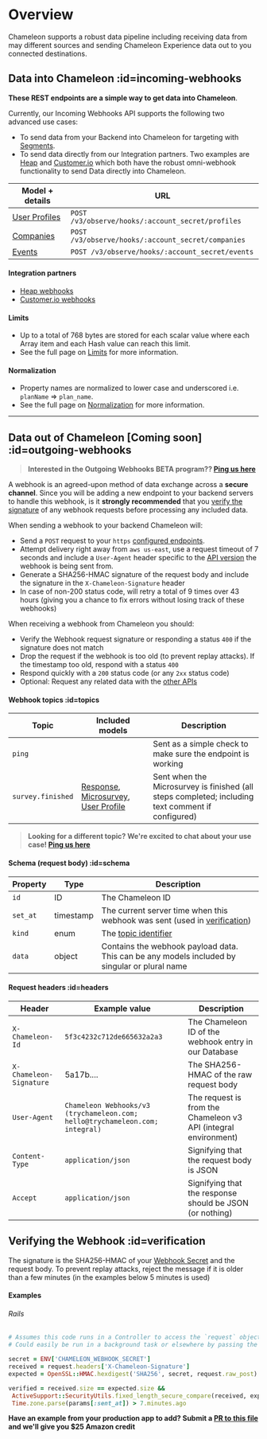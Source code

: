 # Overview

Chameleon supports a robust data pipeline including receiving data from may different sources and sending Chameleon Experience data out to you connected destinations.

## Data into Chameleon :id=incoming-webhooks

**These REST endpoints are a simple way to get data into Chameleon**.

Currently, our Incoming Webhooks API supports the following two advanced use cases:

 - To send data from your Backend into Chameleon for targeting with [Segments](apis/segments.md).
 - To send data directly from our Integration partners. Two examples are [Heap](https://heap.io?utm_source=Chameleon) and [Customer.io](https://customer.io?utm_source=Chameleon) which both have the robust omni-webhook functionality to send Data directly into Chameleon.


| Model + details                                              | URL                         |
| ------------------------------------------------------------ | --------------------------- |
| [User Profiles](webhooks/profiles.md) | `POST /v3/observe/hooks/:account_secret/profiles`  |
| [Companies](webhooks/companies.md)    | `POST /v3/observe/hooks/:account_secret/companies` |
| [Events](webhooks/events.md)          | `POST /v3/observe/hooks/:account_secret/events`    |


#### Integration partners
 - [Heap webhooks](https://help.trychameleon.com/en/articles/1349836-heap-integration-user-guide)
 - [Customer.io webhooks](https://help.trychameleon.com/en/articles/1349829-customer-io-integration-user-guide)


#### Limits

- Up to a total of 768 bytes are stored for each scalar value where each Array item and each Hash value can reach this limit.
- See the full page on [Limits](concepts/normalization.md?id=limits) for more information.


#### Normalization

- Property names are normalized to lower case and underscored i.e. `planName` => `plan_name`.
- See the full page on [Normalization](concepts/normalization.md?id=properties) for more information.

------------

## Data out of Chameleon [Coming soon] :id=outgoing-webhooks

> **Interested in the Outgoing Webhooks BETA program?? [Ping us here](https://app.trychameleon.com/help/report)**

A webhook is an agreed-upon method of data exchange across a **secure channel**. Since you will be adding a new endpoint to your backend servers to handle this webhook, is it **strongly recommended** that you [verify the signature](?id=verification) of any webhook requests before processing any included data.

When sending a webhook to your backend Chameleon will:
 - Send a `POST` request to your `https` [configured endpoints](https://app.trychameleon.com/settings/webhooks).
 - Attempt delivery right away from `aws us-east`, use a request timeout of 7 seconds and include a `User-Agent` header specific to the [API version](concepts/authentication.md?id=version) the webhook is being sent from.
 - Generate a SHA256-HMAC signature of the request body and include the signature in the `X-Chameleon-Signature` header
 - In case of non-200 status code, will retry a total of 9 times over 43 hours (giving you a chance to fix errors without losing track of these webhooks)

When receiving a webhook from Chameleon you should:
 - Verify the Webhook request signature or responding a status `400` if the signature does not match
 - Drop the request if the webhook is too old (to prevent replay attacks). If the timestamp too old, respond with a status `400`
 - Respond quickly with a `200` status code (or any `2xx` status code)
 - Optional: Request any related data with the [other APIs](apis/overview.md)

#### Webhook topics :id=topics

| Topic | Included models | Description |
| --- | --- |--- |
| `ping` |  | Sent as a simple check to make sure the endpoint is working |
| `survey.finished` | [Response](apis/survey-responses.md), [Microsurvey](apis/surveys.md), [User Profile](apis/profiles.md) | Sent when the Microsurvey is finished (all steps completed; including text comment if configured) |

> **Looking for a different topic? We're excited to chat about your use case! [Ping us here](https://app.trychameleon.com/help/report)**

#### Schema (request body) :id=schema

| Property | Type | Description |
| --- | --- | --- |
| `id` | ID | The Chameleon ID |
| `set_at` | timestamp | The current server time when this webhook was sent (used in [verification](?id=verification)) |
| `kind` | enum | The [topic identifier](?id=topics) |
| `data` | object | Contains the webhook payload data. This can be any models included by singular or plural name |

#### Request headers :id=headers

| Header | Example value | Description |
| --- | --- |--- |
| `X-Chameleon-Id` | `5f3c4232c712de665632a2a3` | The Chameleon ID of the webhook entry in our Database |
| `X-Chameleon-Signature` | 5a17b.... | The SHA256-HMAC of the raw request body |
| `User-Agent` | `Chameleon Webhooks/v3 (trychameleon.com; hello@trychameleon.com; integral)` | The request is from the Chameleon v3 API (integral environment)|
| `Content-Type` | `application/json` | Signifying that the request body is JSON |
| `Accept` | `application/json` | Signifying that the response should be JSON (or nothing) |


## Verifying the Webhook :id=verification

The signature is the SHA256-HMAC of your [Webhook Secret](https://app.trychameleon.com/settings/webhooks) and the request body. To prevent replay attacks, reject the message if it is older than a few minutes (in the examples below 5 minutes is used)

#### Examples

###### Rails
 ```ruby
# Assumes this code runs in a Controller to access the `request` object
# Could easily be run in a background task or elsewhere by passing the `X-Chameleon-Signature` and `request.raw_post` exactly as-is

secret = ENV['CHAMELEON_WEBHOOK_SECRET']
received = request.headers['X-Chameleon-Signature']
expected = OpenSSL::HMAC.hexdigest('SHA256', secret, request.raw_post)

verified = received.size == expected.size &&
  ActiveSupport::SecurityUtils.fixed_length_secure_compare(received, expected) &&
  Time.zone.parse(params[:sent_at]) > 7.minutes.ago
```

**Have an example from your production app to add? Submit a [PR to this file](https://github.com/chamaeleonidae/api/blob/master/docs/webhooks/overview.md) and we'll give you $25 Amazon credit**
